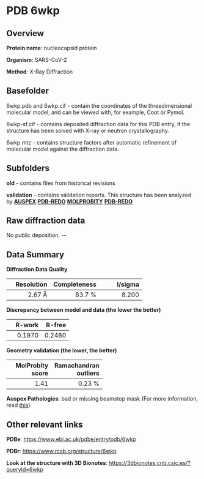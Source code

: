 # PDB 6wkp

## Overview

**Protein name**: nucleocapsid protein

**Organism**: SARS-CoV-2

**Method**: X-Ray Diffraction

## Basefolder

6wkp.pdb and 6wkp.cif - contain the coordinates of the threedimensional molecular model, and can be viewed with, for example, Coot or Pymol.

6wkp-sf.cif - contains deposited diffraction data for this PDB entry, if the structure has been solved with X-ray or neutron crystallography.

6wkp.mtz - contains structure factors after automatic refinement of molecular model against the diffraction data.

## Subfolders



**old** - contains files from historical revisions

**validation** - contains validation reports. This structure has been analyzed by [**AUSPEX**](https://github.com/thorn-lab/coronavirus_structural_task_force/tree/master/pdb/nucleocapsid_protein/SARS-CoV-2/6wkp/validation/auspex) [**PDB-REDO**](https://github.com/thorn-lab/coronavirus_structural_task_force/tree/master/pdb/nucleocapsid_protein/SARS-CoV-2/6wkp/validation/pdb-redo) [**MOLPROBITY**](https://github.com/thorn-lab/coronavirus_structural_task_force/tree/master/pdb/nucleocapsid_protein/SARS-CoV-2/6wkp/validation/molprobity) [**PDB-REDO**](https://github.com/thorn-lab/coronavirus_structural_task_force/blob/master/pdb/nucleocapsid_protein/SARS-CoV-2/6wkp/validation/Xtriage_output.log) 

## Raw diffraction data

No public deposition. --<br> 

## Data Summary
**Diffraction Data Quality**

|   | Resolution | Completeness| I/sigma |
|---|-------------:|----------------:|--------------:|
|   |2.67 Å|83.7  %|<img width=50/>8.200|

**Discrepancy between model and data (the lower the better)**

|   | **R-work**| **R-free**   
|---|-------------:|----------------:|           
||  0.1970|  0.2480|

**Geometry validation (the lower, the better)**

|   |**MolProbity<br>score**| **Ramachandran<br>outliers** 
|---|-------------:|----------------:|
||  1.41|  0.23 %|

**Auspex Pathologies**: bad or missing beamstop mask (For more information, read [this](https://github.com/thorn-lab/coronavirus_structural_task_force/blob/master/pdb/nucleocapsid_protein/SARS-CoV-2/6wkp/validation/auspex/6wkp_auspex_comments.txt))

 



## Other relevant links 
**PDBe**:  https://www.ebi.ac.uk/pdbe/entry/pdb/6wkp
 
**PDBr**: https://www.rcsb.org/structure/6wkp 

**Look at the structure with 3D Bionotes**: https://3dbionotes.cnb.csic.es/?queryId=6wkp

